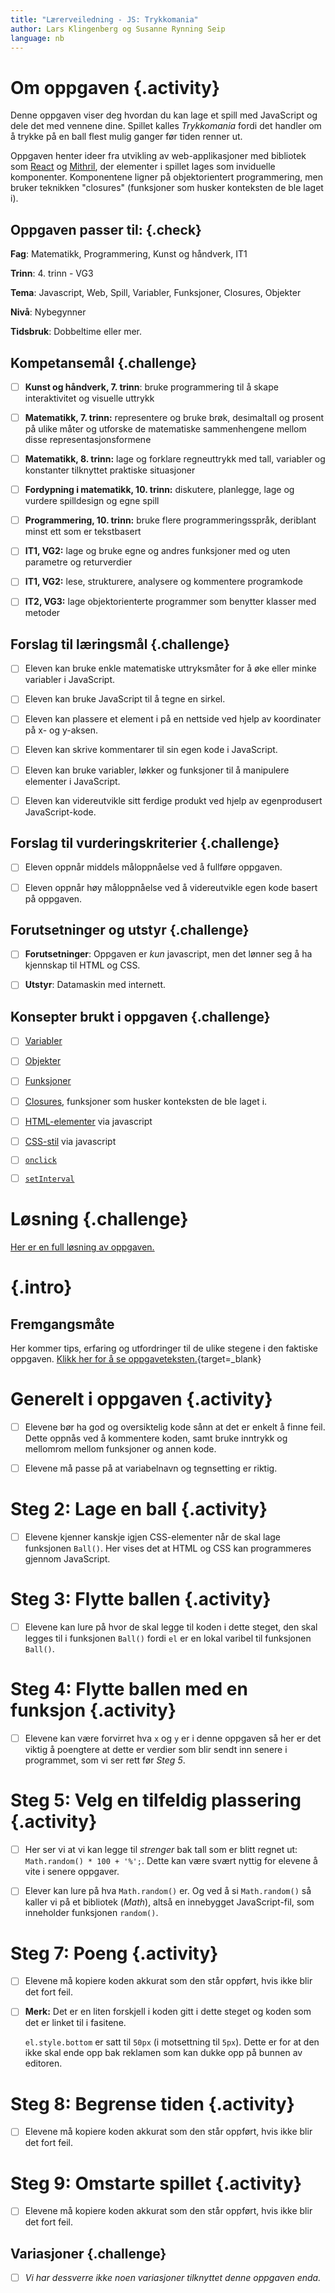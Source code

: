```yaml
---
title: "Lærerveiledning - JS: Trykkomania"
author: Lars Klingenberg og Susanne Rynning Seip
language: nb
---
```



# Om oppgaven {.activity}

Denne oppgaven viser deg hvordan du kan lage et spill med JavaScript og dele det
med vennene dine. Spillet kalles *Trykkomania* fordi det handler om å trykke på
en ball flest mulig ganger før tiden renner ut.

Oppgaven henter ideer fra utvikling av web-applikasjoner med bibliotek som
[React](https://facebook.github.io/react/) og [Mithril](http://mithril.js.org/),
der elementer i spillet lages som inviduelle komponenter. Komponentene ligner på
objektorientert programmering, men bruker teknikken "closures" (funksjoner som
husker konteksten de ble laget i).

## Oppgaven passer til: {.check}

__Fag__: Matematikk, Programmering, Kunst og håndverk, IT1

__Trinn__: 4. trinn - VG3

__Tema__: Javascript, Web, Spill, Variabler, Funksjoner, Closures, Objekter

__Nivå__: Nybegynner

__Tidsbruk__: Dobbeltime eller mer.

## Kompetansemål {.challenge}

- [ ] __Kunst og håndverk, 7. trinn__: bruke programmering til å skape interaktivitet og visuelle uttrykk

- [ ] __Matematikk, 7. trinn:__ representere og bruke brøk, desimaltall og prosent på ulike måter og utforske de matematiske sammenhengene mellom disse representasjonsformene

- [ ] __Matematikk, 8. trinn:__ lage og forklare regneuttrykk med tall, variabler og konstanter tilknyttet praktiske situasjoner

- [ ] __Fordypning i matematikk, 10. trinn:__ diskutere, planlegge, lage og vurdere spilldesign og egne spill

- [ ] __Programmering, 10. trinn:__ bruke flere programmeringsspråk, deriblant minst ett som er tekstbasert

- [ ] __IT1, VG2:__ lage og bruke egne og andres funksjoner med og uten parametre og returverdier

- [ ] __IT1, VG2:__ lese, strukturere, analysere og kommentere programkode

- [ ] __IT2, VG3:__ lage objektorienterte programmer som benytter klasser med metoder

## Forslag til læringsmål {.challenge}

- [ ] Eleven kan bruke enkle matematiske uttryksmåter for å øke eller minke
  variabler i JavaScript.

- [ ] Eleven kan bruke JavaScript til å tegne en sirkel.

- [ ] Eleven kan plassere et element i på en nettside ved hjelp av koordinater
  på x- og y-aksen.

- [ ] Eleven kan skrive kommentarer til sin egen kode i JavaScript.

- [ ] Eleven kan bruke variabler, løkker og funksjoner til å manipulere
  elementer i JavaScript.

- [ ] Eleven kan videreutvikle sitt ferdige produkt ved hjelp av egenprodusert
  JavaScript-kode.

## Forslag til vurderingskriterier {.challenge}

- [ ] Eleven oppnår middels måloppnåelse ved å fullføre oppgaven.

- [ ] Eleven oppnår høy måloppnåelse ved å videreutvikle egen kode basert på
  oppgaven.

## Forutsetninger og utstyr {.challenge}

- [ ] __Forutsetninger__: Oppgaven er *kun* javascript, men det lønner seg å ha
  kjennskap til HTML og CSS.

- [ ] __Utstyr__: Datamaskin med internett.

## Konsepter brukt i oppgaven {.challenge}

- [ ] [Variabler]

- [ ] [Objekter]

- [ ] [Funksjoner]

- [ ] [Closures], funksjoner som husker konteksten de ble laget i.

- [ ] [HTML-elementer] via javascript

- [ ] [CSS-stil] via javascript

- [ ] [`onclick`]

- [ ] [`setInterval`]

[Variabler]:https://developer.mozilla.org/en-US/docs/Glossary/Variable
[Objekter]:https://developer.mozilla.org/en-US/docs/Glossary/Object
[Funksjoner]:https://developer.mozilla.org/en-US/docs/Glossary/Function
[Closures]:https://developer.mozilla.org/en-US/docs/Web/JavaScript/Closures
[HTML-elementer]:https://developer.mozilla.org/en-US/docs/Web/API/HTMLElement
[CSS-stil]:https://developer.mozilla.org/en-US/docs/Web/API/HTMLElement/style
[`onclick`]:https://developer.mozilla.org/en-US/docs/Web/API/GlobalEventHandlers/onclick
[`setInterval`]:https://developer.mozilla.org/en-US/docs/Web/API/WindowTimers/setInterval


# Løsning {.challenge}

[Her er en full løsning av oppgaven.](losning.js)

<!--A workaround to get "Fremgangsmåte" out from the challenge box-->
# {.intro}

## Fremgangsmåte

Her kommer tips, erfaring og utfordringer til de ulike stegene i den faktiske
oppgaven. [Klikk her for å se oppgaveteksten.](trykkomania.html){target=_blank}


# Generelt i oppgaven {.activity}

- [ ] Elevene bør ha god og oversiktelig kode sånn at det er enkelt å finne
  feil. Dette oppnås ved å kommentere koden, samt bruke inntrykk og mellomrom
  mellom funksjoner og annen kode.

- [ ] Elevene må passe på at variabelnavn og tegnsetting er riktig.


# Steg 2: Lage en ball {.activity}

- [ ] Elevene kjenner kanskje igjen CSS-elementer når de skal lage funksjonen
  `Ball()`. Her vises det at HTML og CSS kan programmeres gjennom JavaScript.


# Steg 3: Flytte ballen {.activity}

- [ ] Elevene kan lure på hvor de skal legge til koden i dette steget, den skal
  legges til i funksjonen `Ball()` fordi `el` er en lokal varibel til funksjonen
  `Ball()`.


# Steg 4: Flytte ballen med en funksjon {.activity}

- [ ] Elevene kan være forvirret hva `x` og `y` er i denne oppgaven så her er
  det viktig å poengtere at dette er verdier som blir sendt inn senere i
  programmet, som vi ser rett før _Steg 5_.


# Steg 5: Velg en tilfeldig plassering {.activity}

- [ ] Her ser vi at vi kan legge til _strenger_ bak tall som er blitt regnet ut:
  `Math.random() * 100 + '%';`. Dette kan være svært nyttig for elevene å vite i
  senere oppgaver.

- [ ] Elever kan lure på hva `Math.random()` er. Og ved å si `Math.random()` så
  kaller vi på et bibliotek (_Math_), altså en innebygget JavaScript-fil, som
  inneholder funksjonen `random()`.


# Steg 7: Poeng {.activity}

- [ ] Elevene må kopiere koden akkurat som den står oppført, hvis ikke blir det
  fort feil.

- [ ] __Merk:__ Det er en liten forskjell i koden gitt i dette steget og koden som det er linket til i fasitene.

  `el.style.bottom` er satt til `50px` (i motsettning til `5px`). Dette er for at den ikke skal ende opp bak reklamen som kan dukke opp på bunnen av editoren.


# Steg 8: Begrense tiden {.activity}

- [ ] Elevene må kopiere koden akkurat som den står oppført, hvis ikke blir det
  fort feil.


# Steg 9: Omstarte spillet {.activity}

- [ ] Elevene må kopiere koden akkurat som den står oppført, hvis ikke blir det
  fort feil.

## Variasjoner {.challenge}

- [ ] _Vi har dessverre ikke noen variasjoner tilknyttet denne oppgaven enda._
